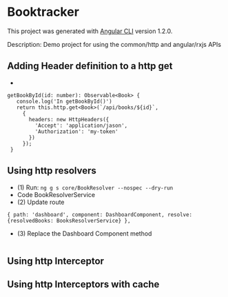 # Booktracker

This project was generated with [Angular CLI](https://github.com/angular/angular-cli) version 1.2.0.

 Description: Demo project for using the common/http and angular/rxjs APIs

 ## Adding Header definition to a http get
 *
 ```
 getBookById(id: number): Observable<Book> {
    console.log('In getBookById()')
    return this.http.get<Book>(`/api/books/${id}`,
      {
        headers: new HttpHeaders({
          'Accept': 'application/jason',
          'Authorization': 'my-token'
        })
      });
  }
 ```
 ## Using http resolvers
 * (1) Run: ```ng g s core/BookResolver --nospec --dry-run```
 * Code BookResolverService
 * (2) Update route
 ```
 { path: 'dashboard', component: DashboardComponent, resolve:{resolvedBooks: BooksResolverService} },
 ```
 * (3) Replace the Dashboard Component method
 ```

 ```
 ## Using http Interceptor

 ## Using http Interceptors with cache